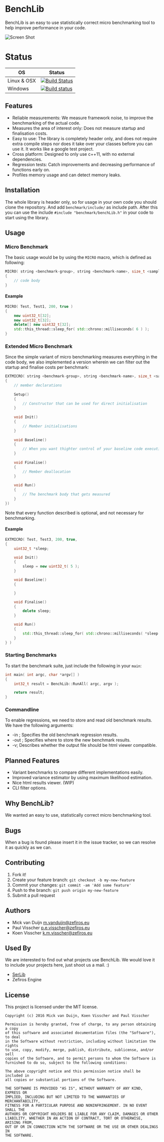 # BenchLib
BenchLib is an easy to use statistically correct micro benchmarking tool to help improve performance in your code.

![Screen Shot](docs/results.png)

# Status
OS          | Status
----------- | -------
Linux & OSX | [![Build Status](https://travis-ci.org/Zefiros-Software/SerLib.svg?branch=master)](https://travis-ci.org/Zefiros-Software/SerLib)
Windows     | [![Build status](https://ci.appveyor.com/api/projects/status/brthol35tgeon6wu?svg=true)](https://ci.appveyor.com/project/PaulVisscher/serlib)

## Features
* Reliable measurements: We measure framework noise, to improve the benchmarking of the actual code.
* Measures the area of interest only: Does not measure startup and finalisation costs.
* Easy to use: The library is completely header only, and does not require extra compile steps nor does it take over
  your classes before you can use it. It works like a google test project.
* Cross platform: Designed to only use c++11, with no external dependencies.
* Regression tests: Catch improvements and decreasing performance of functions early on.
* Profiles memory usage and can detect memory leaks.

## Installation
The whole library is header only, so for usage in your own code you should clone the repository. And add `benchmark/include/` as include path.
After this you can use the include `#include "benchmark/benchLib.h"` in your code to start using the library.

## Usage

### Micro Benchmark
The basic usage would be by using the `MICRO` macro, which is defined as following:

```C++
MICRO( string <benchmark-group>, string <benchmark-name>, size_t <sample-count>, bool <memoryProfiling> )
{
	// code body
}
```

#### Example

```C++
MICRO( Test, Test1, 200, true )
{
    new uint32_t[32];
    new uint32_t[32];
    delete[] new uint32_t[32];
    std::this_thread::sleep_for( std::chrono::milliseconds( 6 ) );
}
```

### Extended Micro Benchmark
Since the simple variant of micro benchmarking measures everything in the code body, we also implemented a version
wherein we can filter out the startup and finalise costs per benchmark:

```C++
EXTMICRO( string <benchmark-group>, string <benchmark-name>, size_t <sample-count>, bool <memoryProfiling>,
{
	// member declarations
	
	Setup()
	{
		// Constructor that can be used for direct initialisation
	}
	
	void Init()
	{
		// Member initialisations
	}
	
	void Baseline()
	{
		// When you want thighter control of your baseline code execution
	}
	
	void Finalise()
	{
		// Member deallocation
	}
	
	void Run()
	{
		// The benchmark body that gets measured
	}
})
```
Note that every function described is optional, and not necessary for benchmarking.

#### Example
```C++
EXTMICRO( Test, Test3, 200, true,
{
    uint32_t *sleep;

    void Init()
    {
        sleep = new uint32_t( 5 );
    }

    void Baseline()
    {

    }

    void Finalise()
    {
        delete sleep;
    }

    void Run()
    {
        std::this_thread::sleep_for( std::chrono::milliseconds( *sleep ) );
    }
} )
```

### Starting Benchmarks
To start the benchmark suite, just include the following in your `main`:

```C++
int main( int argc, char *argv[] )
{
    int32_t result = BenchLib::RunAll( argc, argv );

    return result;
}
```

### Commandline
To enable regressions, we need to store and read old benchmark results. We have the following arguments:

* -in <file>; Specifies the old benchmark regression results.
* -out <file>; Specifies where to store the new benchmark results.
* -v; Describes whether the output file should be html viewer compatible.

## Planned Features
* Variant benchmarks to compare different implementations easily.
* Improved variance estimator by using maximum likelihood estimation.
* Nice html results viewer. (WIP)
* CLI filter options.

## Why BenchLib?
We wanted an easy to use, statistically correct micro benchmarking tool.

## Bugs
When a bug is found please insert it in the issue tracker, so we can resolve it as quickly as we can.

## Contributing
1. Fork it!
2. Create your feature branch: `git checkout -b my-new-feature`
3. Commit your changes: `git commit -am 'Add some feature'`
4. Push to the branch: `git push origin my-new-feature`
5. Submit a pull request

## Authors
* Mick van Duijn <m.vanduijn@zefiros.eu>
* Paul Visscher <p.e.visscher@zefiros.eu>
* Koen Visscher <k.m.visscher@zefiros.eu>

## Used By
We are interested to find out what projects use BenchLib. We would love it to include your projects here, 
just shoot us a mail. :)
 
* [SerLib](https://github.com/Zefiros-Software/SerLib)
* Zefiros Engine

## License
This project is licensed under the MIT license.

```
Copyright (c) 2016 Mick van Duijn, Koen Visscher and Paul Visscher

Permission is hereby granted, free of charge, to any person obtaining a copy
of this software and associated documentation files (the "Software"), to deal
in the Software without restriction, including without limitation the rights
to use, copy, modify, merge, publish, distribute, sublicense, and/or sell
copies of the Software, and to permit persons to whom the Software is
furnished to do so, subject to the following conditions:

The above copyright notice and this permission notice shall be included in
all copies or substantial portions of the Software.

THE SOFTWARE IS PROVIDED "AS IS", WITHOUT WARRANTY OF ANY KIND, EXPRESS OR
IMPLIED, INCLUDING BUT NOT LIMITED TO THE WARRANTIES OF MERCHANTABILITY,
FITNESS FOR A PARTICULAR PURPOSE AND NONINFRINGEMENT. IN NO EVENT SHALL THE
AUTHORS OR COPYRIGHT HOLDERS BE LIABLE FOR ANY CLAIM, DAMAGES OR OTHER
LIABILITY, WHETHER IN AN ACTION OF CONTRACT, TORT OR OTHERWISE, ARISING FROM,
OUT OF OR IN CONNECTION WITH THE SOFTWARE OR THE USE OR OTHER DEALINGS IN
THE SOFTWARE.
```